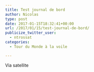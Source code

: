 ```yaml
---
title: Test journal de bord
author: Nicolas
type: post
date: 2017-01-15T18:32:41+00:00
url: /2017/01/15/test-journal-de-bord/
publicize_twitter_user:
  - ntrossat
categories:
  - Tour du Monde à la voile

---
```

Via satellite